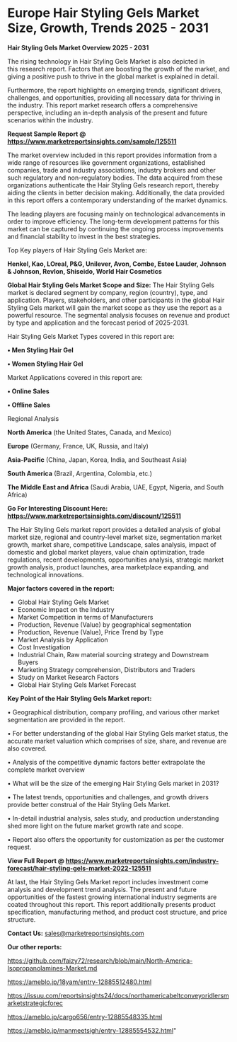  # Europe Hair Styling Gels Market Size, Growth, Trends 2025 - 2031

<Strong> Hair Styling Gels Market Overview 2025 - 2031</strong>

The rising technology in Hair Styling Gels Market is also depicted in this research report. Factors that are boosting the growth of the market, and giving a positive push to thrive in the global market is explained in detail.

Furthermore, the report highlights on emerging trends, significant drivers, challenges, and opportunities, providing all necessary data for thriving in the industry. This report market research offers a comprehensive perspective, including an in-depth analysis of the present and future scenarios within the industry.

<strong>Request Sample Report @ <a href=https://www.marketreportsinsights.com/sample/125511>https://www.marketreportsinsights.com/sample/125511</a></strong>

The market overview included in this report provides information from a wide range of resources like government organizations, established companies, trade and industry associations, industry brokers and other such regulatory and non-regulatory bodies. The data acquired from these organizations authenticate the Hair Styling Gels research report, thereby aiding the clients in better decision making. Additionally, the data provided in this report offers a contemporary understanding of the market dynamics.

The leading players are focusing mainly on technological advancements in order to improve efficiency. The long-term development patterns for this market can be captured by continuing the ongoing process improvements and financial stability to invest in the best strategies.

Top Key players of Hair Styling Gels Market are:

<strong>Henkel, Kao, LOreal, P&G, Unilever, Avon, Combe, Estee Lauder, Johnson & Johnson, Revlon, Shiseido, World Hair Cosmetics</strong>

<strong><b>Global Hair Styling Gels Market Scope and Size:</b></strong>
The Hair Styling Gels market is declared segment by company, region (country), type, and application. Players, stakeholders, and other participants in the global Hair Styling Gels market will gain the market scope as they use the report as a powerful resource. The segmental analysis focuses on revenue and product by type and application and the forecast period of 2025-2031.

Hair Styling Gels Market Types covered in this report are:

<strong>• Men Styling Hair Gel

• Women Styling Hair Gel</strong>

Market Applications covered in this report are:

<strong>• Online Sales

• Offline Sales</strong> 

Regional Analysis

<strong>North America</strong> (the United States, Canada, and Mexico)

<strong>Europe</strong> (Germany, France, UK, Russia, and Italy)

<strong>Asia-Pacific</strong> (China, Japan, Korea, India, and Southeast Asia)

<strong>South America</strong> (Brazil, Argentina, Colombia, etc.)

<strong>The Middle East and Africa</strong> (Saudi Arabia, UAE, Egypt, Nigeria, and South Africa)

<strong>Go For Interesting Discount Here: <a href=https://www.marketreportsinsights.com/discount/125511>https://www.marketreportsinsights.com/discount/125511</a></strong>

The Hair Styling Gels market report provides a detailed analysis of global market size, regional and country-level market size, segmentation market growth, market share, competitive Landscape, sales analysis, impact of domestic and global market players, value chain optimization, trade regulations, recent developments, opportunities analysis, strategic market growth analysis, product launches, area marketplace expanding, and technological innovations.

<strong><b>Major factors covered in the report:</b></strong>
<ul>
  <li>Global Hair Styling Gels Market </li>
  <li>Economic Impact on the Industry</li>
  <li>Market Competition in terms of Manufacturers</li>
  <li>Production, Revenue (Value) by geographical segmentation</li>
  <li>Production, Revenue (Value), Price Trend by Type</li>
  <li>Market Analysis by Application</li>
  <li>Cost Investigation</li>
  <li>Industrial Chain, Raw material sourcing strategy and Downstream Buyers</li>
  <li>Marketing Strategy comprehension, Distributors and Traders</li>
  <li>Study on Market Research Factors</li>
  <li>Global Hair Styling Gels Market Forecast</li>
</ul>

<strong><b>Key Point of the Hair Styling Gels Market report:</b></strong>

• Geographical distribution, company profiling, and various other market segmentation are provided in the report.

• For better understanding of the global Hair Styling Gels market status, the accurate market valuation which comprises of size, share, and revenue are also covered.

• Analysis of the competitive dynamic factors better extrapolate the complete market overview

• What will be the size of the emerging Hair Styling Gels market in 2031?

• The latest trends, opportunities and challenges, and growth drivers provide better construal of the Hair Styling Gels Market.

• In-detail industrial analysis, sales study, and production understanding shed more light on the future market growth rate and scope.

• Report also offers the opportunity for customization as per the customer request.

<strong><b>View Full Report @ <a href=https://www.marketreportsinsights.com/industry-forecast/hair-styling-gels-market-2022-125511>https://www.marketreportsinsights.com/industry-forecast/hair-styling-gels-market-2022-125511</a></b></strong>


At last, the Hair Styling Gels Market report includes investment come analysis and development trend analysis. The present and future opportunities of the fastest growing international industry segments are coated throughout this report. This report additionally presents product specification, manufacturing method, and product cost structure, and price structure.

<strong>Contact Us:</strong>
sales@marketreportsinsights.com

<strong>Our other reports:</strong>

<a href=https://github.com/faizy72/research/blob/main/North-America-Isopropanolamines-Market.md>https://github.com/faizy72/research/blob/main/North-America-Isopropanolamines-Market.md</a>

<a href=https://ameblo.jp/18yam/entry-12885512480.html>https://ameblo.jp/18yam/entry-12885512480.html</a>

<a href=https://issuu.com/reportsinsights24/docs/northamericabeltconveyoridlersmarketstrategicforec>https://issuu.com/reportsinsights24/docs/northamericabeltconveyoridlersmarketstrategicforec</a>

<a href=https://ameblo.jp/cargo656/entry-12885548335.html>https://ameblo.jp/cargo656/entry-12885548335.html</a>

<a href=https://ameblo.jp/manmeetsigh/entry-12885554532.html>https://ameblo.jp/manmeetsigh/entry-12885554532.html</a>"
